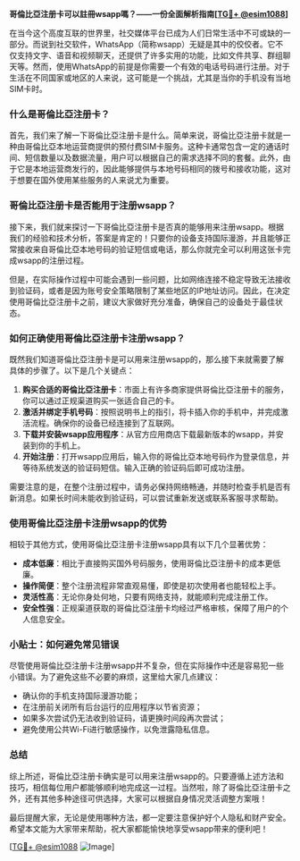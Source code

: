 **哥倫比亞注册卡可以註冊wsapp嗎？——一份全面解析指南[[TG💪+ @esim1088](https://t.me/s/esim1088)]**

在当今这个高度互联的世界里，社交媒体平台已成为人们日常生活中不可或缺的一部分。而说到社交软件，WhatsApp（简称wsapp）无疑是其中的佼佼者。它不仅支持文字、语音和视频聊天，还提供了许多实用的功能，比如文件共享、群组聊天等。然而，使用WhatsApp的前提是你需要一个有效的电话号码进行注册。对于生活在不同国家或地区的人来说，这可能是一个挑战，尤其是当你的手机没有当地SIM卡时。

### 什么是哥倫比亞注册卡？

首先，我们来了解一下哥倫比亞注册卡是什么。简单来说，哥倫比亞注册卡就是一种由哥倫比亞本地运营商提供的预付费SIM卡服务。这种卡通常包含一定的通话时间、短信数量以及数据流量，用户可以根据自己的需求选择不同的套餐。此外，由于它是本地运营商发行的，因此能够提供与本地号码相同的拨号和接收功能，这对于想要在国外使用某些服务的人来说尤为重要。

### 哥倫比亞注册卡是否能用于注册wsapp？

接下来，我们就来探讨一下哥倫比亞注册卡是否真的能够用来注册wsapp。根据我们的经验和技术分析，答案是肯定的！只要你的设备支持国际漫游，并且能够正常接收来自哥倫比亞本地号码的验证短信或电话，那么你就完全可以利用这张卡完成wsapp的注册过程。

但是，在实际操作过程中可能会遇到一些问题，比如网络连接不稳定导致无法接收到验证码，或者是因为账号安全策略限制了某些地区的IP地址访问。因此，在决定使用哥倫比亞注册卡之前，建议大家做好充分准备，确保自己的设备处于最佳状态。

### 如何正确使用哥倫比亞注册卡注册wsapp？

既然我们知道哥倫比亞注册卡是可以用来注册wsapp的，那么接下来就需要了解具体的步骤了。以下是几个关键点：

1. **购买合适的哥倫比亞注册卡**：市面上有许多商家提供哥倫比亞注册卡的服务，你可以通过正规渠道购买一张适合自己的卡。
2. **激活并绑定手机号码**：按照说明书上的指引，将卡插入你的手机中，并完成激活流程。确保你的设备已经连接到了互联网。
3. **下载并安装wsapp应用程序**：从官方应用商店下载最新版本的wsapp，并安装到你的手机上。
4. **开始注册**：打开wsapp应用后，输入你的哥倫比亞本地号码作为登录信息，并等待系统发送的验证码短信。输入正确的验证码后即可成功注册。

需要注意的是，在整个注册过程中，请务必保持网络畅通，并随时检查手机是否有新消息。如果长时间未能收到验证码，可以尝试重新发送或联系客服寻求帮助。

### 使用哥倫比亞注册卡注册wsapp的优势

相较于其他方式，使用哥倫比亞注册卡注册wsapp具有以下几个显著优势：

- **成本低廉**：相比于直接购买国外号码服务，使用哥倫比亞注册卡的成本更低廉。
- **操作简便**：整个注册流程非常直观易懂，即使是初次使用者也能轻松上手。
- **灵活性高**：无论你身处何地，只要有网络支持，就能顺利完成注册工作。
- **安全性强**：正规渠道获取的哥倫比亞注册卡均经过严格审核，保障了用户的个人信息安全。

### 小贴士：如何避免常见错误

尽管使用哥倫比亞注册卡注册wsapp并不复杂，但在实际操作中还是容易犯一些小错误。为了避免这些不必要的麻烦，这里给大家几点建议：

- 确认你的手机支持国际漫游功能；
- 在注册前关闭所有后台运行的应用程序以节省资源；
- 如果多次尝试仍无法收到验证码，请更换时间段再次尝试；
- 避免使用公共Wi-Fi进行敏感操作，以免泄露隐私信息。

### 总结

综上所述，哥倫比亞注册卡确实是可以用来注册wsapp的。只要遵循上述方法和技巧，相信每位用户都能够顺利地完成这一过程。当然啦，除了哥倫比亞注册卡之外，还有其他多种途径可供选择，大家可以根据自身情况灵活调整方案哦！

最后提醒大家，无论是使用哪种方法，都一定要注意保护好个人隐私和财产安全。希望本文能为大家带来帮助，祝大家都能愉快地享受wsapp带来的便利吧！

[[TG💪+ @esim1088](https://t.me/s/esim1088) ![Image](https://i.postimg.cc/4NQfJmqS/Snipaste-2025-05-13-00-14-12.png)]